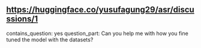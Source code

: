 ## https://huggingface.co/yusufagung29/asr/discussions/1

contains_question: yes
question_part: Can you help me with how you fine tuned the model with the datasets?